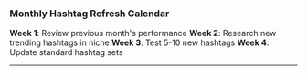 ### Monthly Hashtag Refresh Calendar

**Week 1**: Review previous month's performance
**Week 2**: Research new trending hashtags in niche
**Week 3**: Test 5-10 new hashtags
**Week 4**: Update standard hashtag sets

---
